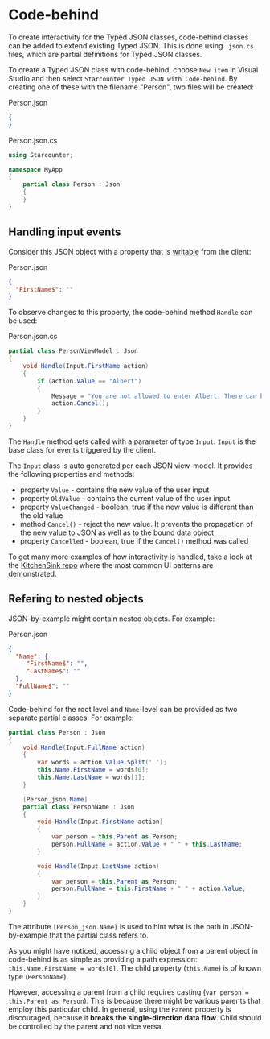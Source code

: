 # Code-behind

To create interactivity for the Typed JSON classes, code-behind classes can be added to extend existing Typed JSON. This is done using `.json.cs` files, which are partial definitions for Typed JSON classes.

To create a Typed JSON class with code-behind, choose `New item` in Visual Studio and then select `Starcounter Typed JSON with Code-behind`. By creating one of these with the filename "Person", two files will be created:

<div class="code-name">Person.json</div>

```json
{
}
```

<div class="code-name">Person.json.cs</div>

```cs
using Starcounter;

namespace MyApp
{
    partial class Person : Json
    {
    }
}
```

## Handling input events

Consider this JSON object with a property that is [writable](/guides/typed-json/json-by-example/#writable-json-values) from the client:

<div class="code-name">Person.json</div>

```json
{
  "FirstName$": ""
}
```

To observe changes to this property, the code-behind method `Handle` can be used:

<div class="code-name">Person.json.cs</div>

```cs
partial class PersonViewModel : Json
{
    void Handle(Input.FirstName action)
    {
        if (action.Value == "Albert")
        {
            Message = "You are not allowed to enter Albert. There can be only one.";
            action.Cancel();
        }
    }
}
```

The `Handle` method gets called with a parameter of type `Input`. `Input` is the base class for events triggered by the client.

The `Input` class is auto generated per each JSON view-model. It provides the following properties and methods:

- property `Value` - contains the new value of the user input
- property `OldValue` - contains the current value of the user input
- property `ValueChanged` - boolean, true if the new value is different than the old value
- method `Cancel()` - reject the new value. It prevents the propagation of the new value to JSON as well as to the bound data object
- property `Cancelled` - boolean, true if the `Cancel()` method was called

To get many more examples of how interactivity is handled, take a look at the [KitchenSink repo](https://github.com/StarcounterApps/KitchenSink) where the most common UI patterns are demonstrated.

## Refering to nested objects

JSON-by-example might contain nested objects. For example:

<div class="code-name">Person.json</div>

```json
{
  "Name": {
     "FirstName$": "",
     "LastName$": ""
  },
  "FullName$": ""
}
```

Code-behind for the root level and `Name`-level can be provided as two separate partial classes. For example:

```cs
partial class Person : Json
{
    void Handle(Input.FullName action)
    {
        var words = action.Value.Split(' ');
        this.Name.FirstName = words[0];
        this.Name.LastName = words[1];
    }

    [Person_json.Name]
    partial class PersonName : Json
    {
        void Handle(Input.FirstName action)
        {
            var person = this.Parent as Person;
            person.FullName = action.Value + " " + this.LastName;
        }

        void Handle(Input.LastName action)
        {
            var person = this.Parent as Person;
            person.FullName = this.FirstName + " " + action.Value;
        }
    }
}
```

The attribute `[Person_json.Name]` is used to hint what is the path in JSON-by-example that the partial class refers to.

As you might have noticed, accessing a child object from a parent object in code-behind is as simple as providing a path expression: `this.Name.FirstName = words[0]`. The child property (`this.Name`) is of known type (`PersonName`).

However, accessing a parent from a child requires casting (`var person = this.Parent as Person`). This is because there might be various parents that employ this particular child. In general, using the `Parent` property is discouraged, because it **breaks the single-direction data flow**. Child should be controlled by the parent and not vice versa.
